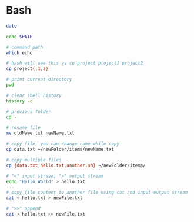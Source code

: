 # Bash

```bash
date
```

```bash
echo $PATH
```

```bash
# command path
which echo
```

```bash
# bash will see this as cp project project1 project2
cp project{,1,2}
```

```bash
# print current directory
pwd
```

```bash
# clear shell history
history -c
```

```bash
# previous folder
cd -
```

```bash
# rename file
mv oldName.txt newName.txt
```

```bash
# copy file, you can change name while copy
cp data.txt ~/newFolder/items/newName.txt
```

```bash
# copy multiple files
cp {data.txt,hello.txt,another.sh} ~/newFolder/items/
```

```bash
# "<" input stream, ">" output stream
echo "Hello World" > hello.txt
---
# copy file content to another file using cat and input-output stream
cat < hello.txt > newFile.txt
```

```bash
# ">>" append
cat < hello.txt >> newFile.txt
```

```bash



```

```bash



```

```bash



```

```bash



```

```bash



```

```bash



```

```bash



```

```bash



```

```bash



```

```bash



```

```bash



```

```bash



```

```bash



```

```bash



```

```bash



```

```bash



```

```bash



```

```bash



```

```bash



```
